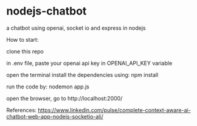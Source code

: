 # nodejs-chatbot
a chatbot using openai, socket io and express in nodejs

How to start:

clone this repo

in .env file, paste your openai api key in OPENAI_API_KEY variable

open the terminal
install the dependencies using:
npm install

run the code by:
nodemon app.js

open the browser, go to
http://localhost:2000/

References:
https://www.linkedin.com/pulse/complete-context-aware-ai-chatbot-web-app-nodejs-socketio-ali/
